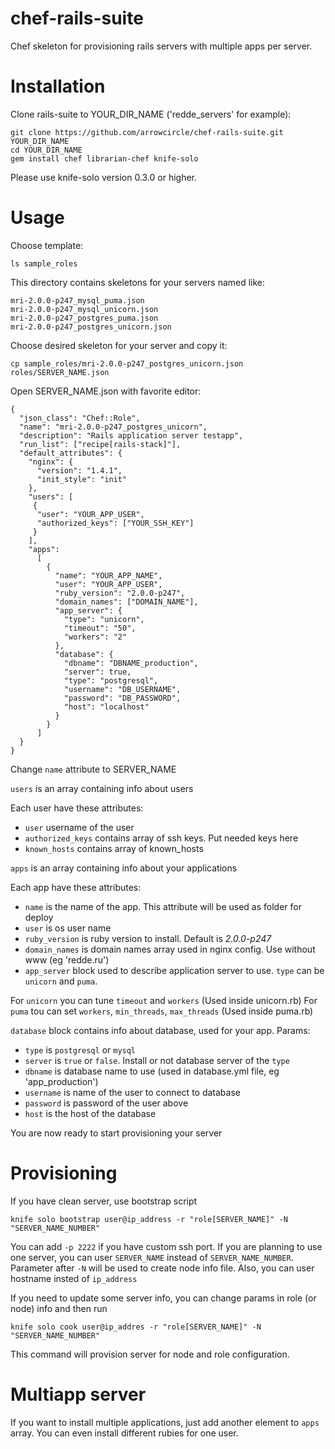 chef-rails-suite
================

Chef skeleton for provisioning rails servers with multiple apps per server.

# Installation
Clone rails-suite to YOUR_DIR_NAME ('redde_servers' for example):
	
	git clone https://github.com/arrowcircle/chef-rails-suite.git YOUR_DIR_NAME
	cd YOUR_DIR_NAME
	gem install chef librarian-chef knife-solo

Please use knife-solo version 0.3.0 or higher.
	
# Usage
Choose template:

	ls sample_roles
	
This directory contains skeletons for your servers named like:

	mri-2.0.0-p247_mysql_puma.json
	mri-2.0.0-p247_mysql_unicorn.json
	mri-2.0.0-p247_postgres_puma.json
	mri-2.0.0-p247_postgres_unicorn.json
	
Choose desired skeleton for your server and copy it:

	cp sample_roles/mri-2.0.0-p247_postgres_unicorn.json roles/SERVER_NAME.json
	
Open SERVER_NAME.json with favorite editor:

	{
  	  "json_class": "Chef::Role",
      "name": "mri-2.0.0-p247_postgres_unicorn",
      "description": "Rails application server testapp",
      "run_list": ["recipe[rails-stack]"],
      "default_attributes": {
        "nginx": {
          "version": "1.4.1",
          "init_style": "init"
        },
        "users": [
         {
          "user": "YOUR_APP_USER",
          "authorized_keys": ["YOUR_SSH_KEY"]
         }
        ],
        "apps":
          [
            {
              "name": "YOUR_APP_NAME",
              "user": "YOUR_APP_USER",
              "ruby_version": "2.0.0-p247",
              "domain_names": ["DOMAIN_NAME"],
              "app_server": {
                "type": "unicorn",
                "timeout": "50",
                "workers": "2"
              },
              "database": {
                "dbname": "DBNAME_production",
                "server": true,
                "type": "postgresql",
                "username": "DB_USERNAME",
                "password": "DB_PASSWORD",
                "host": "localhost"
              }
            }
          ]
      }
    }
    
Change `name` attribute to SERVER_NAME

`users` is an array containing info about users

Each user have these attributes:

* `user` username of the user
* `authorized_keys` contains array of ssh keys. Put needed keys here
* `known_hosts` contains array of known_hosts

`apps` is an array containing info about your applications

Each app have these attributes:

* `name` is the name of the app. This attribute will be used as folder for deploy
* `user` is os user name
* `ruby_version` is ruby version to install. Default is *2.0.0-p247*
* `domain_names` is domain names array used in nginx config. Use without www (eg 'redde.ru')
* `app_server` block used to describe application server to use. `type` can be `unicorn` and `puma`.

For `unicorn` you can tune `timeout` and `workers` (Used inside unicorn.rb)
For `puma` tou can set `workers`, `min_threads`, `max_threads` (Used inside puma.rb)

`database` block contains info about database, used for your app. Params:

* `type` is `postgresql` or `mysql`
* `server` is `true` or `false`. Install or not database server of the `type`
* `dbname` is database name to use (used in database.yml file, eg 'app_production')
* `username` is name of the user to connect to database
* `password` is password of the user above
* `host` is the host of the database

You are now ready to start provisioning your server

# Provisioning
If you have clean server, use bootstrap script

	knife solo bootstrap user@ip_address -r "role[SERVER_NAME]" -N "SERVER_NAME_NUMBER"
	
You can add `-p 2222` if you have custom ssh port. If you are planning to use one server, you can user `SERVER_NAME` instead of `SERVER_NAME_NUMBER`. Parameter after `-N` will be used to create node info file. Also, you can user hostname insted of `ip_address`

If you need to update some server info, you can change params in role (or node) info and then run

	knife solo cook user@ip_addres -r "role[SERVER_NAME]" -N "SERVER_NAME_NUMBER" 

This command will provision server for node and role configuration.

# Multiapp server
If you want to install multiple applications, just add another element to `apps` array. You can even install different rubies for one user.

